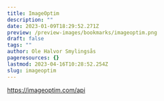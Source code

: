 ```yaml
---
title: ImageOptim
description: ""
date: 2023-01-09T18:29:52.271Z
preview: /preview-images/bookmarks/imageoptim.png
draft: false
tags: ""
author: Ole Halvor Smylingsås
pageresources: {}
lastmod: 2023-04-16T10:28:52.254Z
slug: imageoptim
---
```

<!--more-->
https://imageoptim.com/api